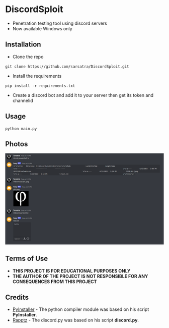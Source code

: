 # DiscordSploit
* Penetration testing tool using discord servers
* Now available Windows only

## Installation
* Clone the repo
```
git clone https://github.com/sarsatra/DiscordSploit.git
```
* Install the requirements
```
pip install -r requirements.txt
```
* Create a discord bot and add it to your server then get its token and channelid
## Usage
```
python main.py
```
## Photos
![image](imgs/ss.png)
## Terms of Use
* **THIS PROJECT IS FOR EDUCATIONAL PURPOSES ONLY**
* **THE AUTHOR OF THE PROJECT IS NOT RESPONSIBLE FOR ANY CONSEQUENCES FROM THIS PROJECT**

## Credits

* [PyInstaller](https://github.com/pyinstaller) - The python compiler module was based on his script **PyInstaller**. 
* [Rapptz](https://github.com/Rapptz) - The discord.py was based on his script **discord.py**. 

